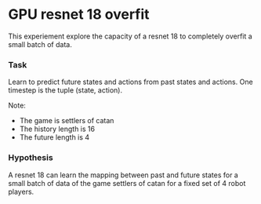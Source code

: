 # GPU resnet 18 overfit

This experiement explore the capacity of a resnet 18 to completely overfit a small batch of data.

### Task
Learn to predict future states and actions from past states and actions.
One timestep is the tuple (state, action).

Note:
- The game is settlers of catan
- The history length is 16
- The future length is 4

### Hypothesis
A resnet 18 can learn the mapping between past and future states for a small batch of data of the game settlers of catan for a fixed set of 4 robot players.
